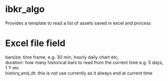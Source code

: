 # ibkr_algo
Provides a template to read a list of assets saved in excel and process

# Excel file field
barsize: time frame, e.g. 30 min, hourly daily chart etc,  <br>
duration: how many historical bars to read from the current time e.g. 5 days, 1 Y etc  <br>
history_end_dt: this is not use currently as it always end at current time
